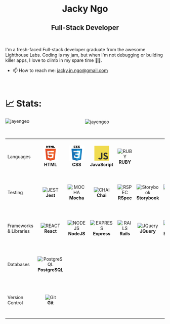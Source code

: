 


<h1 align="center">Jacky Ngo</h1>
<h2 align="center">Full-Stack Developer</h2>

<br>

I'm a fresh-faced Full-stack developer graduate from the awesome Lighthouse Labs. Coding is my jam, but when I'm not debugging or building killer apps, I love to climb in my spare time 🧗‍♂️.
- 📫 How to reach me: jacky.jn.ngo@gmail.com

<br>

# 📈 Stats:

<p align="left">
<img align="center" src="https://github-readme-stats.vercel.app/api?username=jayengeo&show_icons=true&locale=en" width="45%" alt="jayengeo" /> 
<img align="left" src="https://github-readme-stats.vercel.app/api/top-langs?username=jayengeo&langs_count=14&hide=yacc,cmake,scss,ejs,hcl,c,shell&show_icons=true&locale=en&layout=compact" width="50%" alt="jayengeo"/>
</p>

<br>

<table>
  <tr>
    <td>Languages</td>
    <td align="center" height="108" width="108">
      <img src="https://raw.githubusercontent.com/devicons/devicon/master/icons/html5/html5-original-wordmark.svg" width="48" height="48" alt="HTML" />
      <br /><strong>HTML</strong>
    </td>
    <td align="center" height="108" width="108">
      <img src="https://raw.githubusercontent.com/devicons/devicon/master/icons/css3/css3-original-wordmark.svg" width="48" height="48" alt="CSS" />
      <br /><strong>CSS</strong>
    </td>
    <td align="center" height="108" width="108">
      <img src="https://raw.githubusercontent.com/devicons/devicon/master/icons/javascript/javascript-original.svg" width="48" height="48" alt="JAVASCRIPT" />
      <br /><strong>JavaScript</strong>
    </td>
    <td align="center" height="108" width="108">
      <img src="https://avatars.githubusercontent.com/u/210414?s=280&v=4" width="48" height="48" alt="RUBY" />
      <br /><strong>RUBY</strong>
    </td>
  </tr>
  
  <tr>
    <td>Testing</td>
    <td align="center" height="108" width="108">
      <img src="https://www.vectorlogo.zone/logos/jestjsio/jestjsio-icon.svg" width="48" height="48" alt="JEST" />
      <br /><strong>Jest</strong>
    </td>
    <td align="center" height="108" width="108">
      <img src="https://www.vectorlogo.zone/logos/mochajs/mochajs-icon.svg" width="48" height="48" alt="MOCHA" />
      <br /><strong>Mocha</strong>
    </td>
    <td align="center" height="108" width="108">
      <img src="https://avatars.githubusercontent.com/u/1515293?s=280&v=4" width="48" height="48" alt="CHAI" />
      <br /><strong>Chai</strong>
    </td> 
    <td align="center" height="108" width="108">
      <img src="https://www.svgrepo.com/show/374053/rspec.svg" width="48" height="48" alt="RSPEC" />
      <br /><strong>RSpec</strong>
    </td>
    <td align="center" height="108" width="108">
      <img src="https://icons.veryicon.com/png/o/business/vscode-program-item-icon/storybook.png" width="48" height="48" alt="Storybook" />
      <br /><strong>Storybook</strong>
    </td>
    <td align="center" height="108" width="108">
      <img src="https://static-00.iconduck.com/assets.00/cypress-icon-256x256-mza5xipb.png" width="48" height="48" alt="Cypress" />
      <br /><strong>Cypress</strong>
    </td> 
  </tr>
  
   <tr>
    <td>Frameworks & Libraries</td>
    <td align="center" height="108" width="108">
      <img src="https://seeklogo.com/images/R/react-logo-7B3CE81517-seeklogo.com.png"
        width="48" width="48" height="48" alt="REACT" />
      <br /><strong>React</strong>
    </td>
    <td align="center" height="108" width="108">
      <img src="https://cdn.freebiesupply.com/logos/large/2x/nodejs-icon-logo-png-transparent.png" width="48" height="48" alt="NODEJS" />
      <br /><strong>NodeJS</strong>
    </td>
    <td align="center" height="108" width="108">
      <img src="https://jsurt.github.io/jacks-portfolio/images/color-express-icon%20(1).png" width="48" height="48" alt="EXPRESS" />
      <br /><strong>Express</strong>
    </td>
    <td align="center" height="108" width="108">
      <img src="https://seeklogo.com/images/R/ruby-on-rails-logo-95951CC5FB-seeklogo.com.png" width="48" height="48" alt="RAILS" />
      <br /><strong>Rails</strong>
    </td>
   <td align="center" height="108" width="108">
      <img src="https://seeklogo.com/images/J/jquery-logo-CFE6ECE363-seeklogo.com.png" width="48" height="48" alt="JQuery" />
      <br /><strong>JQuery</strong>
    </td>
    <td align="center" height="108" width="108">
      <img src="https://camo.githubusercontent.com/2512b49c89512f2ff3718f7257f48ed5c46a4e331abbd890b6c5e8c0e458434f/68747470733a2f2f676574626f6f7473747261702e636f6d2f646f63732f352e322f6173736574732f6272616e642f626f6f7473747261702d6c6f676f2d736861646f772e706e67" width="48" height="48" alt="Bootstrap" />
      <br /><strong>Bootstrap</strong>
    </td>
    <td align="center" height="108" width="108">
      <img src="https://static-00.iconduck.com/assets.00/next-js-icon-512x512-zuauazrk.png" width="48" height="48" alt="NextJs" />
      <br /><strong>NextJs</strong>
    </td>
    <td align="center" height="108" width="108">
      <img src="https://seeklogo.com/images/P/prisma-logo-3805665B69-seeklogo.com.png" width="48" height="48" alt="Prisma" />
      <br /><strong>Prisma</strong>
    </td>
  </tr> 
   
   <tr>
    <td>Databases</td>
    <td align="center" height="108" width="108">
      <img src="https://upload.wikimedia.org/wikipedia/commons/thumb/2/29/Postgresql_elephant.svg/1985px-Postgresql_elephant.svg.png" width="48" height="48" alt="PostgreSQL" />
      <br /><strong>PostgreSQL</strong>
    </td>
   </tr> 
 
  <tr>
    <td>Version Control</td>
    <td align="center" height="108" width="108">
      <img src="https://www.vectorlogo.zone/logos/git-scm/git-scm-icon.svg" width="48" height="48" alt="Git" />
      <br /><strong>Git</strong>
    </td>
  </tr> 
  
